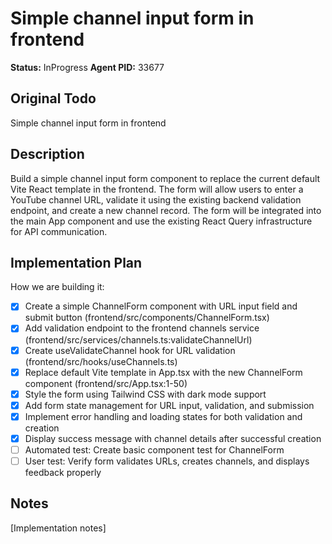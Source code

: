 # Simple channel input form in frontend
**Status:** InProgress
**Agent PID:** 33677

## Original Todo
Simple channel input form in frontend

## Description
Build a simple channel input form component to replace the current default Vite React template in the frontend. The form will allow users to enter a YouTube channel URL, validate it using the existing backend validation endpoint, and create a new channel record. The form will be integrated into the main App component and use the existing React Query infrastructure for API communication.

## Implementation Plan
How we are building it:
- [x] Create a simple ChannelForm component with URL input field and submit button (frontend/src/components/ChannelForm.tsx)
- [x] Add validation endpoint to the frontend channels service (frontend/src/services/channels.ts:validateChannelUrl)
- [x] Create useValidateChannel hook for URL validation (frontend/src/hooks/useChannels.ts)
- [x] Replace default Vite template in App.tsx with the new ChannelForm component (frontend/src/App.tsx:1-50)
- [x] Style the form using Tailwind CSS with dark mode support
- [x] Add form state management for URL input, validation, and submission
- [x] Implement error handling and loading states for both validation and creation
- [x] Display success message with channel details after successful creation
- [ ] Automated test: Create basic component test for ChannelForm
- [ ] User test: Verify form validates URLs, creates channels, and displays feedback properly

## Notes
[Implementation notes]